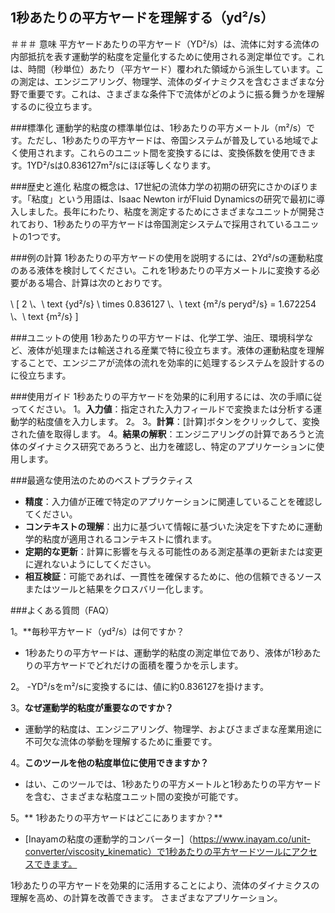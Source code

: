 ## 1秒あたりの平方ヤードを理解する（yd²/s）

＃＃＃ 意味
平方ヤードあたりの平方ヤード（YD²/s）は、流体に対する流体の内部抵抗を表す運動学的粘度を定量化するために使用される測定単位です。これは、時間（秒単位）あたり（平方ヤード）覆われた領域から派生しています。この測定は、エンジニアリング、物理学、流体のダイナミクスを含むさまざまな分野で重要です。これは、さまざまな条件下で流体がどのように振る舞うかを理解するのに役立ちます。

###標準化
運動学的粘度の標準単位は、1秒あたりの平方メートル（m²/s）です。ただし、1秒あたりの平方ヤードは、帝国システムが普及している地域でよく使用されます。これらのユニット間を変換するには、変換係数を使用できます。1YD²/sは0.836127m²/sにほぼ等しくなります。

###歴史と進化
粘度の概念は、17世紀の流体力学の初期の研究にさかのぼります。「粘度」という用語は、Isaac Newton irがFluid Dynamicsの研究で最初に導入しました。長年にわたり、粘度を測定するためにさまざまなユニットが開発されており、1秒あたりの平方ヤードは帝国測定システムで採用されているユニットの1つです。

###例の計算
1秒あたりの平方ヤードの使用を説明するには、2Yd²/sの運動粘度のある液体を検討してください。これを1秒あたりの平方メートルに変換する必要がある場合、計算は次のとおりです。

\ [
2 \、\ text {yd²/s} \ times 0.836127 \、\ text {m²/s peryd²/s} = 1.672254 \、\ text {m²/s}
\]

###ユニットの使用
1秒あたりの平方ヤードは、化学工学、油圧、環境科学など、液体が処理または輸送される産業で特に役立ちます。液体の運動粘度を理解することで、エンジニアが流体の流れを効率的に処理するシステムを設計するのに役立ちます。

###使用ガイド
1秒あたりの平方ヤードを効果的に利用するには、次の手順に従ってください。
1。**入力値**：指定された入力フィールドで変換または分析する運動学的粘度値を入力します。
2。
3。**計算**：[計算]ボタンをクリックして、変換された値を取得します。
4。**結果の解釈**：エンジニアリングの計算であろうと流体のダイナミクス研究であろうと、出力を確認し、特定のアプリケーションに使用します。

###最適な使用法のためのベストプラクティス
-  **精度**：入力値が正確で特定のアプリケーションに関連していることを確認してください。
-  **コンテキストの理解**：出力に基づいて情報に基づいた決定を下すために運動学的粘度が適用されるコンテキストに慣れます。
-  **定期的な更新**：計算に影響を与える可能性のある測定基準の更新または変更に遅れないようにしてください。
-  **相互検証**：可能であれば、一貫性を確保するために、他の信頼できるソースまたはツールと結果をクロスバリー化します。

###よくある質問（FAQ）

1。**毎秒平方ヤード（yd²/s）は何ですか？
-  1秒あたりの平方ヤードは、運動学的粘度の測定単位であり、液体が1秒あたりの平方ヤードでどれだけの面積を覆うかを示します。

2。
-YD²/sをm²/sに変換するには、値に約0.836127を掛けます。

3。**なぜ運動学的粘度が重要なのですか？**
- 運動学的粘度は、エンジニアリング、物理学、およびさまざまな産業用途に不可欠な流体の挙動を理解するために重要です。

4。**このツールを他の粘度単位に使用できますか？**
- はい、このツールでは、1秒あたりの平方メートルと1秒あたりの平方ヤードを含む、さまざまな粘度ユニット間の変換が可能です。

5。** 1秒あたりの平方ヤードはどこにありますか？**
-  [Inayamの粘度の運動学的コンバーター]（https://www.inayam.co/unit-converter/viscosity_kinematic）で1秒あたりの平方ヤードツールにアクセスできます。

1秒あたりの平方ヤードを効果的に活用することにより、流体のダイナミクスの理解を高め、の計算を改善できます。 さまざまなアプリケーション。